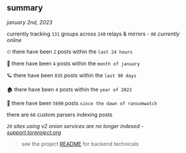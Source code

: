
## summary
_january 2nd, 2023_

currently tracking `131` groups across `240` relays & mirrors - _`96` currently online_

⏲ there have been `2` posts within the `last 24 hours`

🦈 there have been `4` posts within the `month of january`

🪐 there have been `835` posts within the `last 90 days`

🏚 there have been `4` posts within the `year of 2023`

🦕 there have been `5690` posts `since the dawn of ransomwatch`

there are `68` custom parsers indexing posts

_`20` sites using v2 onion services are no longer indexed - [support.torproject.org](https://support.torproject.org/onionservices/v2-deprecation/)_

> see the project [README](https://github.com/joshhighet/ransomwatch#ransomwatch--) for backend technicals
